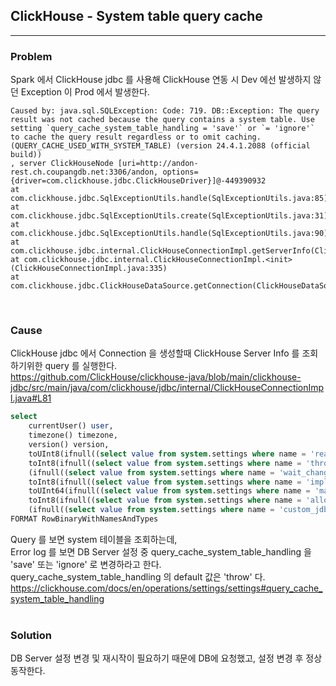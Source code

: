 ## ClickHouse - System table query cache
 
---
### Problem
Spark 에서 ClickHouse jdbc 를 사용해 ClickHouse 연동 시 Dev 에선 발생하지 않던 Exception 이 Prod 에서 발생한다.
 ```
 Caused by: java.sql.SQLException: Code: 719. DB::Exception: The query result was not cached because the query contains a system table. Use setting `query_cache_system_table_handling = 'save'` or `= 'ignore'` to cache the query result regardless or to omit caching. (QUERY_CACHE_USED_WITH_SYSTEM_TABLE) (version 24.4.1.2088 (official build))
 , server ClickHouseNode [uri=http://andon-rest.ch.coupangdb.net:3306/andon, options={driver=com.clickhouse.jdbc.ClickHouseDriver}]@-449390932
 at com.clickhouse.jdbc.SqlExceptionUtils.handle(SqlExceptionUtils.java:85)
 at com.clickhouse.jdbc.SqlExceptionUtils.create(SqlExceptionUtils.java:31)
 at com.clickhouse.jdbc.SqlExceptionUtils.handle(SqlExceptionUtils.java:90)
 at com.clickhouse.jdbc.internal.ClickHouseConnectionImpl.getServerInfo(ClickHouseConnectionImpl.java:131)
 at com.clickhouse.jdbc.internal.ClickHouseConnectionImpl.<init>(ClickHouseConnectionImpl.java:335)
 at com.clickhouse.jdbc.ClickHouseDataSource.getConnection(ClickHouseDataSource.java:46)
 ```
 <br/>

### Cause
ClickHouse jdbc 에서 Connection 을 생성할때 ClickHouse Server Info 를 조회하기위한 query 를 실행한다.  
https://github.com/ClickHouse/clickhouse-java/blob/main/clickhouse-jdbc/src/main/java/com/clickhouse/jdbc/internal/ClickHouseConnectionImpl.java#L81

 ```SQL
 select
     currentUser() user,
     timezone() timezone,
     version() version,
     toUInt8(ifnull((select value from system.settings where name = 'readonly'), '0')) as readonly,
     toInt8(ifnull((select value from system.settings where name = 'throw_on_unsupported_query_inside_transaction'), '-1')) as throw_on_unsupported_query_inside_transaction,
     (ifnull((select value from system.settings where name = 'wait_changes_become_visible_after_commit_mode'), '')) as wait_changes_become_visible_after_commit_mode,
     toInt8(ifnull((select value from system.settings where name = 'implicit_transaction'), '-1')) as implicit_transaction,
     toUInt64(ifnull((select value from system.settings where name = 'max_insert_block_size'), '0')) as max_insert_block_size,
     toInt8(ifnull((select value from system.settings where name = 'allow_experimental_lightweight_delete'), '-1')) as allow_experimental_lightweight_delete,
     (ifnull((select value from system.settings where name = 'custom_jdbc_config'), '')) as custom_jdbc_config
 FORMAT RowBinaryWithNamesAndTypes
 ```
Query 를 보면 system 테이블을 조회하는데,  
Error log 를 보면 DB Server 설정 중 query_cache_system_table_handling 을 'save' 또는 'ignore' 로 변경하라고 한다.  
query_cache_system_table_handling 의 default 값은 'throw' 다.  
https://clickhouse.com/docs/en/operations/settings/settings#query_cache_system_table_handling
<br/>
<br/>

### Solution
DB Server 설정 변경 및 재시작이 필요하기 때문에 DB에 요청했고, 설정 변경 후 정상 동작한다.
<br/>
<br/>
<br/>
